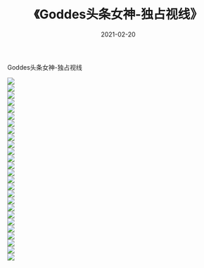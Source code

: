 ﻿---
layout: post
title:  《Goddes头条女神-独占视线》
date:   2021-02-20
img: http://img.660000.xyz/Sharelink/网络美图/2021/Goddes头条女神-独占视线/000.jpg
categories: [美女, 清纯, 唯美]
---

Goddes头条女神-独占视线

  ![](http://img.660000.xyz/Sharelink/网络美图/2021/Goddes头条女神-独占视线/001.jpg) <br> ![](http://img.660000.xyz/Sharelink/网络美图/2021/Goddes头条女神-独占视线/002.jpg) <br> ![](http://img.660000.xyz/Sharelink/网络美图/2021/Goddes头条女神-独占视线/003.jpg) <br> ![](http://img.660000.xyz/Sharelink/网络美图/2021/Goddes头条女神-独占视线/004.jpg) <br> ![](http://img.660000.xyz/Sharelink/网络美图/2021/Goddes头条女神-独占视线/005.jpg) <br> ![](http://img.660000.xyz/Sharelink/网络美图/2021/Goddes头条女神-独占视线/006.jpg) <br> ![](http://img.660000.xyz/Sharelink/网络美图/2021/Goddes头条女神-独占视线/007.jpg) <br> ![](http://img.660000.xyz/Sharelink/网络美图/2021/Goddes头条女神-独占视线/008.jpg) <br> ![](http://img.660000.xyz/Sharelink/网络美图/2021/Goddes头条女神-独占视线/009.jpg) <br> ![](http://img.660000.xyz/Sharelink/网络美图/2021/Goddes头条女神-独占视线/010.jpg) <br> ![](http://img.660000.xyz/Sharelink/网络美图/2021/Goddes头条女神-独占视线/011.jpg) <br> ![](http://img.660000.xyz/Sharelink/网络美图/2021/Goddes头条女神-独占视线/012.jpg) <br> ![](http://img.660000.xyz/Sharelink/网络美图/2021/Goddes头条女神-独占视线/013.jpg) <br> ![](http://img.660000.xyz/Sharelink/网络美图/2021/Goddes头条女神-独占视线/014.jpg) <br> ![](http://img.660000.xyz/Sharelink/网络美图/2021/Goddes头条女神-独占视线/015.jpg) <br> ![](http://img.660000.xyz/Sharelink/网络美图/2021/Goddes头条女神-独占视线/016.jpg) <br> ![](http://img.660000.xyz/Sharelink/网络美图/2021/Goddes头条女神-独占视线/017.jpg) <br> ![](http://img.660000.xyz/Sharelink/网络美图/2021/Goddes头条女神-独占视线/018.jpg) <br> ![](http://img.660000.xyz/Sharelink/网络美图/2021/Goddes头条女神-独占视线/019.jpg) <br> ![](http://img.660000.xyz/Sharelink/网络美图/2021/Goddes头条女神-独占视线/020.jpg) <br> ![](http://img.660000.xyz/Sharelink/网络美图/2021/Goddes头条女神-独占视线/021.jpg) <br> ![](http://img.660000.xyz/Sharelink/网络美图/2021/Goddes头条女神-独占视线/022.jpg) <br> ![](http://img.660000.xyz/Sharelink/网络美图/2021/Goddes头条女神-独占视线/023.jpg) <br> ![](http://img.660000.xyz/Sharelink/网络美图/2021/Goddes头条女神-独占视线/024.jpg) <br> ![](http://img.660000.xyz/Sharelink/网络美图/2021/Goddes头条女神-独占视线/025.jpg) <br> ![](http://img.660000.xyz/Sharelink/网络美图/2021/Goddes头条女神-独占视线/026.jpg) <br>